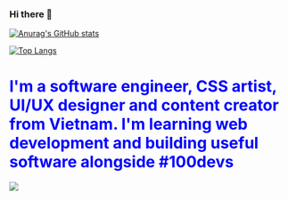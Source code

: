 ### Hi there 👋

<!--
**khanhtranngoccva/khanhtranngoccva** is a ✨ _special_ ✨ repository because its `README.md` (this file) appears on your GitHub profile.

Here are some ideas to get you started:

- 🔭 I’m currently working on ...
- 🌱 I’m currently learning ...
- 👯 I’m looking to collaborate on ...
- 🤔 I’m looking for help with ...
- 💬 Ask me about ...
- 📫 How to reach me: ...
- 😄 Pronouns: ...
- ⚡ Fun fact: ...
-->


[![Anurag's GitHub stats](https://github-readme-stats.vercel.app/api?username=khanhtranngoccva)](https://github.com/anuraghazra/github-readme-stats)

[![Top Langs](https://github-readme-stats.vercel.app/api/top-langs/?username=khanhtranngoccva)](https://github.com/anuraghazra/github-readme-stats)



<h1 style="color: blue;">I'm a software engineer, CSS artist, UI/UX designer and content creator from Vietnam. I'm learning web development and building useful software alongside #100devs</h1>
<img src="https://raw.githubusercontent.com/khanhtranngoccva/portfolio/main/creeper.svg">
